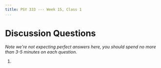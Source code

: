 ```yaml
---
title: PSY 333 --- Week 15, Class 1
...
```


# Discussion Questions


_Note we're not expecting perfect answers here, you should spend no more than 3-5 minutes on each question._

1. 
